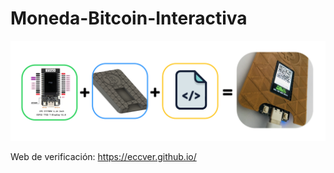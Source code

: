 # Moneda-Bitcoin-Interactiva

<p align="left">
  <img src="./imagenes/collage.png">
</p>

Web de verificación: https://eccver.github.io/ 
